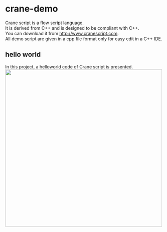 # crane-demo
Crane script is a flow script language.  
It is derived from C++ and is designed to be compliant with C++.  
You can download it from http://www.cranescript.com.  
All demo script are given in a cpp file format only for easy edit in a C++ IDE.

## hello world
In this project, a helloworld code of Crane script is presented.  
<img src="http://www.cranescript.com/image/dm0.png" height="500">


